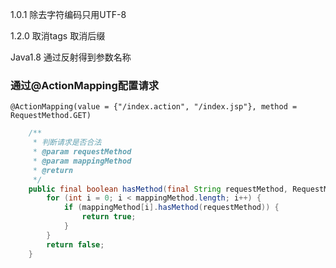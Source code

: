 
1.0.1
	除去字符编码只用UTF-8
	
1.2.0
	取消tags
	取消后缀
	
	
Java1.8
	通过反射得到参数名称


###	通过@ActionMapping配置请求
	@ActionMapping(value = {"/index.action", "/index.jsp"}, method = RequestMethod.GET)
	
```java
	/**
	 * 判断请求是否合法
	 * @param requestMethod
	 * @param mappingMethod
	 * @return
	 */
	public final boolean hasMethod(final String requestMethod, RequestMethod[] mappingMethod) {
		for (int i = 0; i < mappingMethod.length; i++) {
			if (mappingMethod[i].hasMethod(requestMethod)) {
				return true;
			}
		}
		return false;
	}

```

